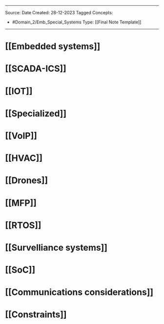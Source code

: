 - - -
Source:
Date Created:  28-12-2023
Tagged Concepts:
- #Domain_2/Emb_Special_Systems 
Type: [[Final Note Template]]
- - - 


# [[Embedded systems]]
# [[SCADA-ICS]]
# [[IOT]]
# [[Specialized]]
# [[VoIP]]
# [[HVAC]]
# [[Drones]]
# [[MFP]]
# [[RTOS]]
# [[Survelliance systems]]
# [[SoC]]
# [[Communications considerations]]
# [[Constraints]]